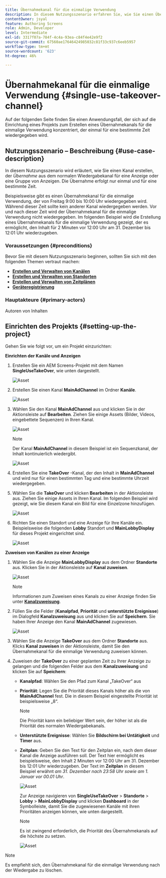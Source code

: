 ```yaml
---
title: Übernahmekanal für die einmalige Verwendung
description: In diesem Nutzungsszenario erfahren Sie, wie Sie einen Übernahmekanal für die einmalige Verwendung erstellen.
contentOwner: jsyal
feature: Authoring Screens
role: Admin, Developer
level: Intermediate
exl-id: 3317f07a-784f-4c4a-93ea-c84f4e42e9f2
source-git-commit: 67560ae17646424985032c81f33c937c6eeb5957
workflow-type: tm+mt
source-wordcount: '623'
ht-degree: 46%

---
```


# Übernahmekanal für die einmalige Verwendung {#single-use-takeover-channel}

Auf der folgenden Seite finden Sie einen Anwendungsfall, der sich auf die Einrichtung eines Projekts zum Erstellen eines Übernahmekanals für die einmalige Verwendung konzentriert, der einmal für eine bestimmte Zeit wiedergegeben wird.


## Nutzungsszenario – Beschreibung {#use-case-description}

In diesem Nutzungsszenario wird erläutert, wie Sie einen Kanal erstellen, der *Übernahme* aus dem normalen Wiedergabekanal für eine Anzeige oder eine Gruppe von Anzeigen. Die Übernahme erfolgt nur einmal und für eine bestimmte Zeit.

Beispielsweise gibt es einen Übernahmekanal für die einmalige Verwendung, der von Freitag 9:00 bis 10:00 Uhr wiedergegeben wird. Während dieser Zeit sollte kein anderer Kanal wiedergegeben werden. Vor und nach dieser Zeit wird der Übernahmekanal für die einmalige Verwendung nicht wiedergegeben. Im folgenden Beispiel wird die Erstellung eines Übernahmekanals für die einmalige Verwendung gezeigt, der es ermöglicht, den Inhalt für 2 Minuten vor 12:00 Uhr am 31. Dezember bis 12:01 Uhr wiederzugeben.

### Voraussetzungen {#preconditions}

Bevor Sie mit diesem Nutzungsszenario beginnen, sollten Sie sich mit den folgenden Themen vertraut machen:

* **[Erstellen und Verwalten von Kanälen](managing-channels.md)**
* **[Erstellen und Verwalten von Standorten](managing-locations.md)**
* **[Erstellen und Verwalten von Zeitplänen](managing-schedules.md)**
* **[Geräteregistrierung](device-registration.md)**

### Hauptakteure {#primary-actors}

Autoren von Inhalten

## Einrichten des Projekts {#setting-up-the-project}

Gehen Sie wie folgt vor, um ein Projekt einzurichten:

**Einrichten der Kanäle und Anzeigen**

1. Erstellen Sie ein AEM Screens-Projekt mit dem Namen **SingleUseTakeOver**, wie unten dargestellt.

   ![Asset](assets/single-takeover1.png)

1. Erstellen Sie einen Kanal **MainAdChannel** im Ordner **Kanäle**.

   ![Asset](assets/single-takeover2.png)

1. Wählen Sie den Kanal **MainAdChannel** aus und klicken Sie in der Aktionsleiste auf **Bearbeiten**. Ziehen Sie einige Assets (Bilder, Videos, eingebettete Sequenzen) in Ihren Kanal.

   ![Asset](assets/single-takeover2.png)


   >[!NOTE]
   >Der Kanal **MainAdChannel** in diesem Beispiel ist ein Sequenzkanal, der Inhalt kontinuierlich wiedergibt.

   ![Asset](assets/single-takeover3.png)

1. Erstellen Sie eine **TakeOver** -Kanal, der den Inhalt in **MainAdChannel** und wird nur für einen bestimmten Tag und eine bestimmte Uhrzeit wiedergegeben.

1. Wählen Sie die **TakeOver** und klicken **Bearbeiten** in der Aktionsleiste aus. Ziehen Sie einige Assets in Ihren Kanal. Im folgenden Beispiel wird gezeigt, wie Sie diesem Kanal ein Bild für eine Einzelzone hinzufügen.

   ![Asset](assets/single-takeover4.png)

1. Richten Sie einen Standort und eine Anzeige für Ihre Kanäle ein. Beispielsweise die folgenden **Lobby** Standort und  **MainLobbyDisplay** für dieses Projekt eingerichtet sind.

   ![Asset](assets/single-takeover5.png)

**Zuweisen von Kanälen zu einer Anzeige**

1. Wählen Sie die Anzeige **MainLobbyDisplay** aus dem Ordner **Standorte** aus. Klicken Sie in der Aktionsleiste auf **Kanal zuweisen**.

   ![Asset](assets/single-takeover6.png)

   >[!NOTE]
   >Informationen zum Zuweisen eines Kanals zu einer Anzeige finden Sie unter **[Kanalzuweisung](channel-assignment.md)**.

1. Füllen Sie die Felder (**Kanalpfad**, **Priorität** und **unterstützte Ereignisse**) im Dialogfeld **Kanalzuweisung** aus und klicken Sie auf **Speichern**. Sie haben Ihrer Anzeige den Kanal **MainAdChannel** zugewiesen.

   ![Asset](assets/single-takeover7.png)

1. Wählen Sie die Anzeige **TakeOver** aus dem Ordner **Standorte** aus. Klicks **Kanal zuweisen** in der Aktionsleiste, damit Sie den Übernahmekanal für die einmalige Verwendung zuweisen können.

1. Zuweisen der **TakeOver** zu einer geplanten Zeit zu Ihrer Anzeige zu gelangen und die folgenden Felder aus dem **Kanalzuweisung** und klicken Sie auf **Speichern**:

   * **Kanalpfad**: Wählen Sie den Pfad zum Kanal „TakeOver“ aus
   * **Priorität**: Legen Sie die Priorität dieses Kanals höher als die von **MainAdChannel** fest. Die in diesem Beispiel eingestellte Priorität ist beispielsweise „8“.

     >[!NOTE]
     >Die Priorität kann ein beliebiger Wert sein, der höher ist als die Priorität des normalen Wiedergabekanals.
   * **Unterstützte Ereignisse**: Wählen Sie **Bildschirm bei Untätigkeit** und **Timer** aus.
   * **Zeitplan**: Geben Sie den Text für den Zeitplan ein, nach dem dieser Kanal die Anzeige ausführen soll. Der Text hier ermöglicht es beispielsweise, den Inhalt 2 Minuten vor 12:00 Uhr am 31. Dezember bis 12:01 Uhr wiederzugeben. Der Text im **Zeitplan** in diesem Beispiel erwähnt *am 31. Dezember nach 23:58 Uhr sowie am 1. Januar vor 00.01 Uhr*.

     ![Asset](assets/single-takeover8.png)

     Zur Anzeige navigieren von **SingleUseTakeOver** > **Standorte** > **Lobby** > **MainLobbyDisplay** und klicken **Dashboard** in der Symbolleiste, damit Sie die zugewiesenen Kanäle mit ihren Prioritäten anzeigen können, wie unten dargestellt.

     >[!NOTE]
     >Es ist zwingend erforderlich, die Priorität des Übernahmekanals auf die höchste zu setzen.

     ![Asset](assets/single-takeover9.png)

>[!NOTE]
>
>Es empfiehlt sich, den Übernahmekanal für die einmalige Verwendung nach der Wiedergabe zu löschen.
